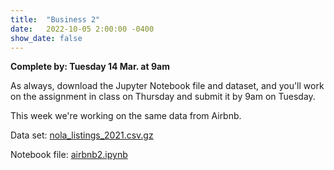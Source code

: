 ```yaml
---
title:  "Business 2"
date:   2022-10-05 2:00:00 -0400
show_date: false
---
```

**Complete by: Tuesday 14 Mar. at 9am**

As always, download the Jupyter Notebook file and dataset, and you'll work on the assignment in class on Thursday and submit it by 9am on Tuesday.

This week we're working on the same data from Airbnb.

Data set: <a href="/CIS241/data/nola_listings_2021.csv.gz" download>nola_listings_2021.csv.gz</a>

Notebook file: <a href="/CIS241/resources/airbnb2.ipynb" download>airbnb2.ipynb</a>
